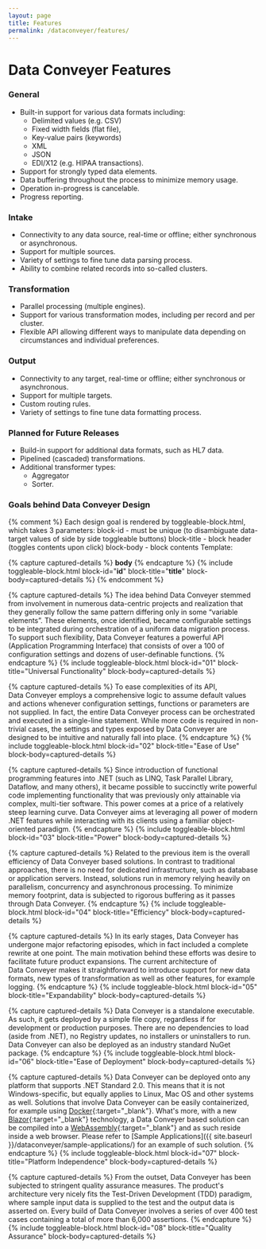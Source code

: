 ```yaml
---
layout: page
title: Features
permalink: /dataconveyer/features/
---
```


# Data&nbsp;Conveyer Features

### General

* Built-in support for various data formats including:
  * Delimited values (e.g. CSV)
  * Fixed width fields (flat file),
  * Key-value pairs (keywords)
  * XML
  * JSON
  * EDI/X12 (e.g. HIPAA transactions).
* Support for strongly typed data elements.
* Data buffering throughout the process to minimize memory usage.
* Operation in-progress is cancelable.
* Progress reporting.

### Intake

* Connectivity to any data source, real-time or offline; either synchronous or asynchronous.
* Support for multiple sources.
* Variety of settings to fine tune data parsing process.
* Ability to combine related records into so-called clusters.

### Transformation

* Parallel processing (multiple engines).
* Support for various transformation modes, including per record and per cluster.
* Flexible API allowing different ways to manipulate data depending on circumstances and individual preferences.

### Output

* Connectivity to any target, real-time or offline; either synchronous or asynchronous.
* Support for multiple targets.
* Custom routing rules.
* Variety of settings to fine tune data formatting process.

### Planned for Future Releases

* Build-in support for additional data formats, such as HL7 data.
* Pipelined (cascaded) transformations.
* Additional transformer types:
  * Aggregator
  * Sorter.

### Goals behind Data&nbsp;Conveyer Design

{% comment %}
  Each design goal is rendered by toggleable-block.html, which takes 3 parameters:
  block-id - must be unique (to disambiguate data-target values of side by side toggleable buttons)
  block-title - block header (toggles contents upon click)
  block-body - block contents
  Template:
<!-- __title__ -->
{% capture captured-details %}
__body__
{% endcapture %}
{% include toggleable-block.html block-id="__id__" block-title="__title__" block-body=captured-details %}
{% endcomment %}

<!-- Universal Functionality -->
{% capture captured-details %}
The idea behind Data&nbsp;Conveyer stemmed from involvement in numerous data-centric projects and realization that they generally follow the same pattern differing only in some “variable elements”. These elements, once identified, became configurable settings to be integrated during orchestration of a uniform data migration process. To support such flexibility, Data&nbsp;Conveyer features a powerful API (Application Programming Interface) that consists of over a 100 of configuration settings and dozens of user-definable functions.
{% endcapture %}
{% include toggleable-block.html block-id="01" block-title="Universal Functionality" block-body=captured-details %}

<!-- Ease of Use -->
{% capture captured-details %}
To ease complexities of its API, Data&nbsp;Conveyer employs a comprehensive logic to assume default values and actions whenever configuration settings, functions or parameters are not supplied. In fact, the entire Data&nbsp;Conveyer process can be orchestrated and executed in a single-line statement. While more code is required in non-trivial cases, the settings and types exposed by Data&nbsp;Conveyer are designed to be intuitive and naturally fall into place.
{% endcapture %}
{% include toggleable-block.html block-id="02" block-title="Ease of Use" block-body=captured-details %}

<!-- Power -->
{% capture captured-details %}
Since introduction of functional programming features into .NET (such as LINQ, Task Parallel Library, Dataflow, and many others), it became possible to succinctly write powerful code implementing functionality that was previously only attainable via complex, multi-tier software. This power comes at a price of a relatively steep learning curve. Data&nbsp;Conveyer aims at leveraging all power of modern .NET features while interacting with its clients using a familiar object-oriented paradigm.
{% endcapture %}
{% include toggleable-block.html block-id="03" block-title="Power" block-body=captured-details %}

<!-- Efficiency -->
{% capture captured-details %}
Related to the previous item is the overall efficiency of Data&nbsp;Conveyer based solutions. In contrast to traditional approaches, there is no need for dedicated infrastructure, such as database or application servers. Instead, solutions run in memory relying heavily on parallelism, concurrency and asynchronous processing. To minimize memory footprint, data is subjected to rigorous buffering as it passes through Data&nbsp;Conveyer.
{% endcapture %}
{% include toggleable-block.html block-id="04" block-title="Efficiency" block-body=captured-details %}

<!-- Expandability -->
{% capture captured-details %}
In its early stages, Data&nbsp;Conveyer has undergone major refactoring episodes, which in fact included a complete rewrite at one point. The main motivation behind these efforts was desire to facilitate future product expansions. The current architecture of Data&nbsp;Conveyer makes it straightforward to introduce support for new data formats, new types of transformation as well as other features, for example logging.
{% endcapture %}
{% include toggleable-block.html block-id="05" block-title="Expandability" block-body=captured-details %}

<!-- Ease of Deployment -->
{% capture captured-details %}
Data&nbsp;Conveyer is a standalone executable. As such, it gets deployed by a simple file copy, regardless if for development or production purposes. There are no dependencies to load (aside from .NET), no Registry updates, no installers or uninstallers to run. Data&nbsp;Conveyer can also be deployed as an industry standard NuGet package.
{% endcapture %}
{% include toggleable-block.html block-id="06" block-title="Ease of Deployment" block-body=captured-details %}

<!-- Platform Independence -->
{% capture captured-details %}
Data&nbsp;Conveyer can be deployed onto any platform that supports .NET Standard 2.0. This means that it is not Windows-specific, but equally applies to Linux, Mac OS and other systems as well. Solutions that involve Data&nbsp;Conveyer can be easily containerized, for example using [Docker](https://www.docker.com/){:target="_blank"}. What's more, with a new [Blazor](https://dotnet.microsoft.com/apps/aspnet/web-apps/client){:target="_blank"} technology, a Data&nbsp;Conveyer based solution can be compiled into a [WebAssembly](https://webassembly.org/){:target="_blank"} and as such reside inside a web browser. Please refer to [Sample Applications]({{ site.baseurl }}/dataconveyer/sample-applications/) for an example of such solution.
{% endcapture %}
{% include toggleable-block.html block-id="07" block-title="Platform Independence" block-body=captured-details %}

<!-- Quality Assurance -->
{% capture captured-details %}
From the outset, Data&nbsp;Conveyer has been subjected to stringent quality assurance measures. The product's architecture very nicely fits the Test-Driven Development (TDD) paradigm, where sample input data is supplied to the test and the output data is asserted on. Every build of Data&nbsp;Conveyer involves a series of over 400 test cases containing a total of more than 6,000 assertions.
{% endcapture %}
{% include toggleable-block.html block-id="08" block-title="Quality Assurance" block-body=captured-details %}
